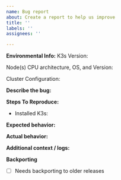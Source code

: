 ```yaml
---
name: Bug report
about: Create a report to help us improve
title: ''
labels: ''
assignees: ''

---
```


<!-- Thanks for helping us to improve K3S! We welcome all bug reports. Please fill out each area of the template so we can better help you. Comments like this will be hidden when you post but you can delete them if you wish. -->

**Environmental Info:**
K3s Version: 
<!-- Provide the output from "k3s -v" -->

Node(s) CPU architecture, OS, and Version: 
<!-- Provide the output from "uname -a" on the node(s) -->

Cluster Configuration:
<!-- Provide some basic information on the cluster configuration. For example, "3 servers, 2 agents". -->

**Describe the bug:**
<!-- A clear and concise description of what the bug is. -->

**Steps To Reproduce:**
<!-- Steps to reproduce the behavior. Please include as the first step how you installed K3s on the node(s) (including all flags or environment variables). If you have customized configuration via systemd drop-ins or overrides (https://coreos.com/os/docs/latest/using-systemd-drop-in-units.html) please include those as well. -->
- Installed K3s: 

**Expected behavior:**
<!-- A clear and concise description of what you expected to happen. -->

**Actual behavior:**
<!-- A clear and concise description of what actually happened. -->

**Additional context / logs:**
<!-- Add any other context and/or logs about the problem here. -->

**Backporting**
<!--
Does this fix need to be backported to older releases?  If so, please check this box and list the branches it should be backported to.
-->
- [ ] Needs backporting to older releases
